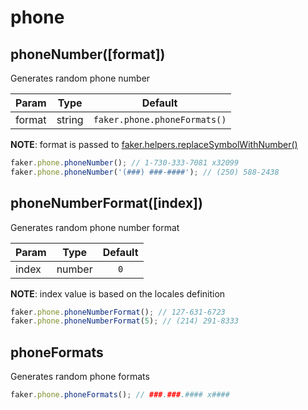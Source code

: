 # phone

## phoneNumber([format])

Generates random phone number


| Param  | Type   |           Default            |
| ------ | ------ | :--------------------------: |
| format | string | `faker.phone.phoneFormats()` |

**NOTE**: format is passed to [faker.helpers.replaceSymbolWithNumber()](/docs/helpers.md#replacesymbolwithnumber-string-symbol)


```js
faker.phone.phoneNumber(); // 1-730-333-7081 x32099
faker.phone.phoneNumber('(###) ###-####'); // (250) 588-2438
```

## phoneNumberFormat([index])

Generates random phone number format


| Param | Type   | Default |
| ----- | ------ | :-----: |
| index | number |   `0`   |

**NOTE**: index value is based on the locales definition


```js
faker.phone.phoneNumberFormat(); // 127-631-6723
faker.phone.phoneNumberFormat(5); // (214) 291-8333
```

## phoneFormats

Generates random phone formats

```js
faker.phone.phoneFormats(); // ###.###.#### x####
```